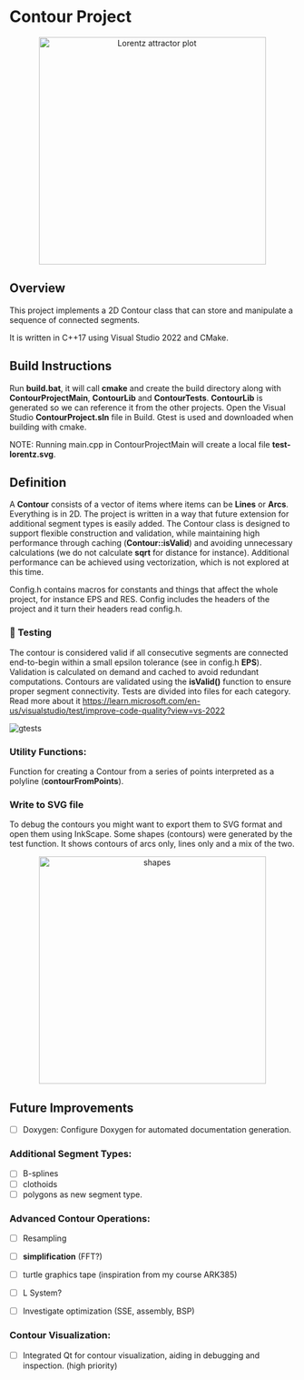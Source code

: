 # Contour Project
<p align="center">
  <img src="https://github.com/user-attachments/assets/69d5e11d-e8b0-4f0a-8dfb-095e74a7e70b" alt="Lorentz attractor plot" width="400"/>
</p>

## Overview

This project implements a 2D Contour class that can store and manipulate a sequence of connected segments.

It is written in C++17 using Visual Studio 2022 and CMake. 

## Build Instructions
Run **build.bat**, it will call **cmake** and create the build directory along with **ContourProjectMain**, **ContourLib** and **ContourTests**. **ContourLib** is generated so we can reference it from the other projects. Open the Visual Studio **ContourProject.sln** file in Build. Gtest is used and downloaded when building with cmake.

NOTE: Running main.cpp in ContourProjectMain will create a local file **test-lorentz.svg**.

## Definition
A **Contour** consists of a vector of items where items can be **Lines** or **Arcs**. Everything is in 2D. The project is written in a way that future extension for additional segment types is easily added. The Contour class is designed to support flexible construction and validation, while maintaining high performance through caching (**Contour::isValid**) and avoiding unnecessary calculations (we do not calculate **sqrt** for distance for instance). Additional performance can be achieved using vectorization, which is not explored at this time.

Config.h contains macros for constants and things that affect the whole project, for instance EPS and RES. Config includes the headers of the project and it turn their headers read config.h.

### 🔬 Testing

The contour is considered valid if all consecutive segments are connected end-to-begin within a small epsilon tolerance (see in config.h **EPS**).
Validation is calculated on demand and cached to avoid redundant computations. 
Contours are validated using the **isValid()** function to ensure proper segment connectivity. Tests are divided into files for each category.
Read more about it https://learn.microsoft.com/en-us/visualstudio/test/improve-code-quality?view=vs-2022

![gtests](https://github.com/user-attachments/assets/68dff55e-e18c-44c7-9cce-6d3442afeb0e)

### Utility Functions:

Function for creating a Contour from a series of points interpreted as a polyline (**contourFromPoints**).

### Write to SVG file
To debug the contours you might want to export them to SVG format and open them using InkScape.
Some shapes (contours) were generated by the test function. It shows contours of arcs only, lines only and a mix of the two.

<p align="center">
  <img src="https://github.com/user-attachments/assets/58e077b6-c0c0-4685-84be-dafce6b8633d" alt="shapes" width="400"/>
</p>

## Future Improvements
- [ ] Doxygen: Configure Doxygen for automated documentation generation.

### Additional Segment Types:

- [ ] B-splines
- [ ] clothoids
- [ ] polygons as new segment type.

### Advanced Contour Operations:

- [ ] Resampling
- [ ] **simplification** (FFT?)
- [ ] turtle graphics tape (inspiration from my course ARK385)
- [ ] L System?

- [ ] Investigate optimization (SSE, assembly, BSP)

### Contour Visualization:

- [ ] Integrated Qt for contour visualization, aiding in debugging and inspection. (high priority)

